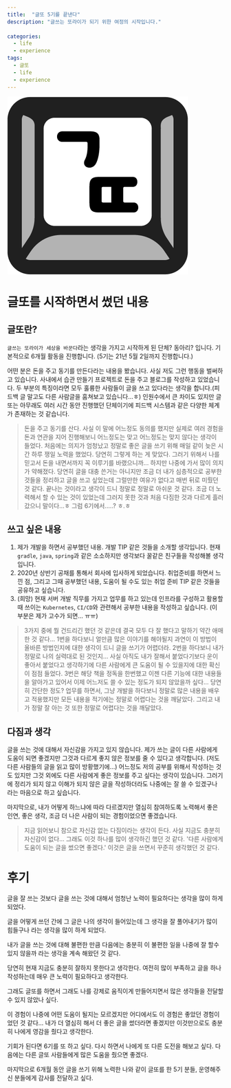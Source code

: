 ```yaml
---
title:  "글또 5기를 끝낸다"
description: "글쓰는 또라이가 되기 위한 여정의 시작입니다."

categories:
  - life
  - experience
tags:
  - 글또
  - life
  - experience
---
```


![글또 아이콘](/assets/images/글또_아이콘.png)

# 글또를 시작하면서 썼던 내용

## 글또란?
`글쓰는 또라이가 세상을 바꾼다`라는 생각을 가지고 시작하게 된 단체? 동아리? 입니다. 기본적으로 6개월 활동을 진행합니다. (5기는 21년 5월 2일까지 진행합니다.) 

어떤 분은 돈을 주고 동기를 만든다라는 내용을 봤습니다. 사실 저도 그런 행동을 벌써하고 있습니다. 사내에서 습관 만들기 프로젝트로 돈을 주고 블로그를 작성하고 있었습니다. 두 부분의 특징이라면 모두 훌륭한 사람들이 글을 쓰고 있다라는 생각을 합니다.(피드백 글 말고도 다른 사람글을 훔쳐보고 있습니다...ㅎ) 인원수에서 큰 차이도 있지만 글또는 아무래도 여러 시간 동안 진행했던 단체이기에 피드백 시스템과 같은 다양한 체계가 존재하는 것 같습니다. 

> 돈을 주고 동기를 산다. 사실 이 말에 어느정도 동의를 했지만 실제로 여러 경험을 돈과 연관을 지어 진행해보니 어느정도는 맞고 어느정도는 맞지 않다는 생각이 들었다.
> 처음에는 의지가 엄청났고 정말로 좋은 글을 쓰기 위해 매일 같이 늦은 시간 하루 쟁일 노력을 했었다. 당연히 그렇게 하는 게 맞았다. 그러기 위해서 나를 믿고서 돈을 내면서까지 꼭 이루기를 바랬으니까...
> 하지만 나중에 가서 많이 의지가 약해졌다. 당연히 글을 대충 쓴거는 아니지만 조금 더 내가 심층적으로 공부한 것들을 정리하고 글을 쓰고 싶었는데 그럴만한 여유가 없다고 매번 뒤로 미뤘던 것 같다.
> 끝나는 것이라고 생각이 드니 정말로 정말로 아쉬운 것 같다. 조금 더 노력해서 할 수 있는 것이 있었는데 그러지 못한 것과 처음 다짐한 것과 다르게 흘러갔으니 말이다...ㅎ
> 그럼 6기에서.....? ㅎ.ㅎ

## 쓰고 싶은 내용
1. 제가 개발을 하면서 공부했던 내용. 개발 TIP 같은 것들을 소개할 생각입니다. 현재 `gradle`, `java`, `spring`과 같은 소소하지만 생각보다 꿀같은 친구들을 작성해볼 생각입니다.
2. 2020년 상반기 공채를 통해서 회사에 입사하게 되었습니다. 취업준비를 하면서 느낀 점, 그리고 그때 공부했던 내용, 도움이 될 수도 있는 취업 준비 TIP 같은 것들을 공유하고 싶습니다.
3. (희망) 현재 서버 개발 직무를 가지고 업무를 하고 있는데 인프라를 구성하고 활용할 때 쓰이는 `Kubernetes`, `CI/CD`와 관련해서 공부한 내용을 작성하고 싶습니다. (이 부분은 제가 고수가 되면... ㅠㅠ)

> 3가지 중에 뭘 건드리긴 했던 것 같은데 결국 모두 다 잘 했다고 말하기 약간 애매한 것 같다...
> 1번을 하다보니 얼만큼 많은 이야기를 해야될지 과연이 이 방법이 올바른 방법인지에 대한 생각이 드니 글을 쓰기가 어렵더라.
> 2번을 하다보니 내가 정말로 나의 실력대로 된 것인지... 사실 아직도 내가 잘해서 붙었다기보다 운이 좋아서 붙었다고 생각하기에 다른 사람에게 큰 도움이 될 수 있을지에 대한 확신이 점점 들었다.
> 3번은 해당 책을 정독을 한번했고 이젠 다른 기능에 대한 내용들을 알아가고 있어서 이제 어느저도 쓸 수 있는 정도가 되지 않았을까 싶다... 당연히 간단한 정도?
> 업무를 하면서, 그냥 개발을 하다보니 정말로 많은 내용을 배우고 적용했지만 모든 내용을 적기에는 정말로 어렵다는 것을 깨달았다. 그리고 내가 정말 잘 아는 것 또한 정말로 어렵다는 것을 깨달았다.


## 다짐과 생각
글을 쓰는 것에 대해서 자신감을 가지고 있지 않습니다. 제가 쓰는 글이 다른 사람에게 도움이 되면 좋겠지만 그것과 다르게 좋지 않은 정보를 줄 수 있다고 생각합니다. (저도 다른 사람들의 글을 읽고 많이 방황했기에...) 어느정도 저의 공부를 위해서 작성하는 것도 있지만 그것 외에도 다른 사람에게 좋은 정보를 주고 싶다는 생각이 있습니다. 그러기에 정리가 되지 않고 이해가 되지 않은 글을 작성하더라도 나중에는 잘 쓸 수 있겠구나 라는 마음으로 하고 싶습니다. 

마지막으로, 내가 어떻게 하느냐에 따라 다르겠지만 열심히 참여하도록 노력해서 좋은 인연, 좋은 생각, 조금 더 나은 사람이 되는 경험이었으면 좋겠습니다.

> 지금 읽어보니 참으로 자신감 없는 다짐이라는 생각이 든다. 사실 지금도 충분히 자신감이 없다...
> 그래도 이것 하나를 많이 생각하긴 했던 것 같다. '다른 사람에게 도움이 되는 글을 썼으면 좋겠다.' 이것은 글을 쓰면서 꾸준히 생각했던 것 같다.

# 후기
글을 잘 쓰는 것보다 글을 쓰는 것에 대해서 엄청난 노력이 필요하다는 생각을 많이 하게 되었다.

글을 어떻게 쓰던 간에 그 글은 나의 생각이 들어있는데 그 생각을 잘 풀어내기가 많이 힘들구나 라는 생각을 많이 하게 되었다.

내가 글을 쓰는 것에 대해 불편한 만큼 다음에는 충분히 이 불편한 일을 나중에 잘 할수 있지 않을까 라는 생각을 계속 해왔던 것 같다.

당연히 현재 지금도 충분히 잘하지 못한다고 생각한다. 여전히 많이 부족하고 글을 하나 작성하는데 매우 큰 노력이 필요하다고 생각한다.

그래도 글또를 하면서 그래도 나를 강제로 움직이게 만들어지면서 많은 생각들을 전달할 수 있지 않았나 싶다.

이 경험이 나중에 어떤 도움이 될지는 모르겠지만 어디에서도 이 경험은 좋았던 경험이었던 것 같다... 내가 더 열심히 해서 더 좋은 글을 썼더라면 좋겠지만 이것만으로도 충분히 나에게 영감을 줬다고 생각한다.

기회가 된다면 6기를 또 하고 싶다. 다시 하면서 나에게 또 다른 도전을 해보고 싶다. 다음에는 다른 글또 사람들에게 많은 도움을 줬으면 좋겠다.


마지막으로 6개월 동안 글을 쓰기 위해 노력한 나와 같이 글또를 한 5기 분들, 운영해주신 분들에게 감사를 전달하고 싶다.
